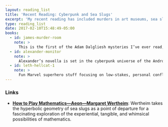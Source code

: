 ```yaml
---
layout: reading_list
title: 'Recent Reading: Cyberpunk and Sea Slugs'
excerpt: 'My recent reading has included murders in art museums, sea slug geometry, and cyberpunk reality television.'
type: reading_list
date: 2017-02-10T15:48:49-05:00
books:
  - id: james-murder-room
    note: >
      This is the first of the Adam Dalgliesh mysteries I’ve ever read, and I intend to read more. All of the comfortable and satisfying elements of a mystery novel are there, but James is a better writer and a keener social observer than most.
  - id: alexander-monitor
    note: >
      Alexander’s novella is set in the cyberpunk universe of the Android: Netrunner collectible card game. Alexander is a good writer and has done interesting work as a critic of games and online communities and experiences, so I found this experiment with a sort of ‘sanctioned fan fiction’ intriguing. I probably needed to know more about the card game to get more out of it from that perspective, but the story itself is a timely exploration of the overlapping modern media and surveillance environments.
  - id: leth-hellcat-1
    note: >
      Fun Marvel superhero stuff focusing on low-stakes, personal conflict with a great, bright color palette and light humorous voice.
---
```

### Links

- [**How to Play Mathematics—Aeon—Margaret Wertheim**][wertheim]: Wertheim takes the hyperbolic geometry of sea slugs as a point of departure for a fascinating exploration of the experiential, tangible, and whimsical possibilities of mathematics.

[wertheim]: https://aeon.co/essays/theres-more-maths-in-slugs-and-corals-than-we-can-think-of
